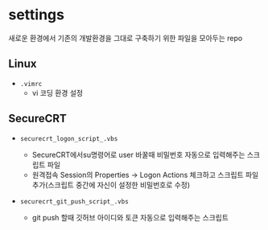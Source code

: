 # settings
새로운 환경에서 기존의  개발환경을 그대로 구축하기 위한 파일을 모아두는 repo 
## Linux  
- ```.vimrc```
	- vi 코딩 환경 설정

## SecureCRT  
- ```securecrt_logon_script_.vbs```  
	- SecureCRT에서su명령어로 user 바꿀때 비밀번호 자동으로 입력해주는 스크립트 파일  
	- 원격접속 Session의 Properties -> Logon Actions 체크하고 스크립트 파일 추가(스크립트 중간에 자신이 설정한 비밀번호로 수정)  

- ```securecrt_git_push_script_.vbs```  
	- git push 할때 깃허브 아이디와 토큰 자동으로 입력해주는 스크립트  
